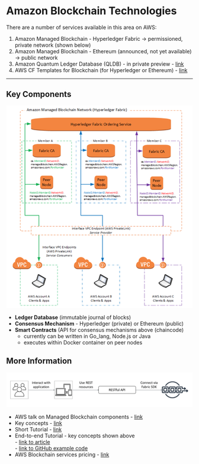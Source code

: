 #  Amazon Blockchain Technologies

There are a number of services available in this area on AWS:
1. Amazon Managed Blockchain - Hyperledger Fabric -> permissioned, private network (shown below)
2. Amazon Managed Blockchain - Ethereum (announced, not yet available) -> public network
3. Amazon Quantum Ledger Database (QLDB) - in private preview - [link](https://aws.amazon.com/qldb/)
4. AWS CF Templates for Blockchain (for Hyperledger or Ethereum) - [link](https://aws.amazon.com/blockchain/templates/getting-started/)
-------
## Key Components

 ![AWS Managed Blockchain Concepts](/images/aws-blockchain.png)

- **Ledger Database** (immutable journal of blocks)
- **Consensus Mechanism** - Hyperledger (private) or Ethereum (public)
- **Smart Contracts** (API for consensus mechanisms above (chaincode)
    - currently can be written in Go_lang, Node.js or Java
    - executes within Docker container on peer nodes  


## More Information

![AWS Managed Blockchain End-to-End Tutorial](/images/end-to-end-blockchain.png)  

 - AWS talk on Managed Blockchain components - [link](https://www.youtube.com/watch?v=Zyv8OXyAdVk)
 - Key concepts - [link](https://docs.aws.amazon.com/managed-blockchain/latest/managementguide/network-components.html)
  - Short Tutorial - [link](https://docs.aws.amazon.com/managed-blockchain/latest/managementguide/managed-blockchain-get-started-tutorial.html)
  - End-to-end Tutorial - key concepts shown above   
        - [link to article](https://aws.amazon.com/blogs/database/build-and-deploy-an-application-for-hyperledger-fabric-on-amazon-managed-blockchain/)  
        - [link to GitHub example code](https://github.com/aws-samples/non-profit-blockchain)
  - AWS Blockchain services pricing - [link](https://aws.amazon.com/managed-blockchain/pricing/)



